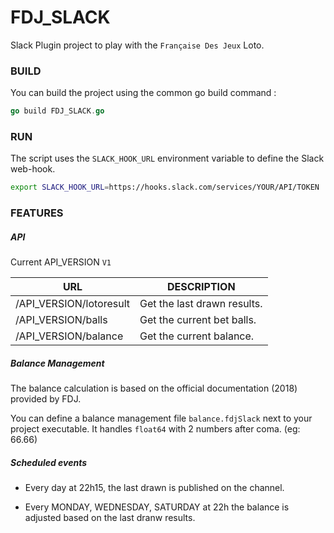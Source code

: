# FDJ_SLACK
Slack Plugin project to play with the `Française Des Jeux` Loto.


### BUILD

You can build the project using the common go build command :
```go
go build FDJ_SLACK.go
```

### RUN 

The script uses the `SLACK_HOOK_URL` environment variable to define the Slack web-hook.  
```bash
export SLACK_HOOK_URL=https://hooks.slack.com/services/YOUR/API/TOKEN
```

### FEATURES

##### API
Current API_VERSION `V1`

| URL                     | DESCRIPTION                 |
|-------------------------|-----------------------------|
| /API_VERSION/lotoresult | Get the last drawn results. |
| /API_VERSION/balls      | Get the current bet balls.  |
| /API_VERSION/balance    | Get the current balance.    |


##### Balance Management
The balance calculation is based on the official documentation (2018) provided by FDJ. 

You can define a balance management file `balance.fdjSlack` next to your project executable.
It handles `float64` with 2 numbers after coma. (eg: 66.66)


##### Scheduled events

- Every day at 22h15, the last drawn is published on the channel.

- Every MONDAY, WEDNESDAY, SATURDAY at 22h the balance is adjusted based on the last dranw results.

